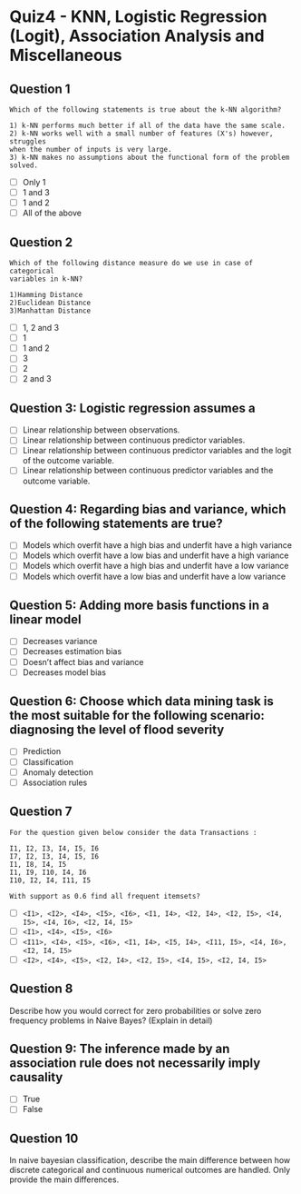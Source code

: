 # Quiz4 - KNN, Logistic Regression (Logit), Association Analysis and Miscellaneous

## Question 1

    Which of the following statements is true about the k-NN algorithm?

    1) k-NN performs much better if all of the data have the same scale.
    2) k-NN works well with a small number of features (X's) however, struggles
    when the number of inputs is very large.
    3) k-NN makes no assumptions about the functional form of the problem solved.

- [ ] Only 1
- [ ] 1 and 3
- [ ] 1 and 2
- [ ] All of the above

## Question 2

    Which of the following distance measure do we use in case of categorical
    variables in k-NN?

    1)Hamming Distance
    2)Euclidean Distance
    3)Manhattan Distance

- [ ] 1, 2 and 3
- [ ] 1
- [ ] 1 and 2
- [ ] 3
- [ ] 2
- [ ] 2 and 3

## Question 3: Logistic regression assumes a

- [ ] Linear relationship between observations.
- [ ] Linear relationship between continuous predictor variables.
- [ ] Linear relationship between continuous predictor variables and the logit of the outcome variable.
- [ ] Linear relationship between continuous predictor variables and the outcome variable.

## Question 4: Regarding bias and variance, which of the following statements are true?

- [ ] Models which overfit have a high bias and underfit have a high variance
- [ ] Models which overfit have a low bias and underfit have a high variance
- [ ] Models which overfit have a high bias and underfit have a low variance
- [ ] Models which overfit have a low bias and underfit have a low variance

## Question 5: Adding more basis functions in a linear model

- [ ] Decreases variance
- [ ] Decreases estimation bias
- [ ] Doesn’t affect bias and variance
- [ ] Decreases model bias

## Question 6: Choose which data mining task is the most suitable for the following scenario: diagnosing the level of flood severity

- [ ] Prediction
- [ ] Classification
- [ ] Anomaly detection
- [ ] Association rules

## Question 7

    For the question given below consider the data Transactions :

    I1, I2, I3, I4, I5, I6
    I7, I2, I3, I4, I5, I6
    I1, I8, I4, I5
    I1, I9, I10, I4, I6
    I10, I2, I4, I11, I5

    With support as 0.6 find all frequent itemsets?

- [ ] `<I1>, <I2>, <I4>, <I5>, <I6>, <I1, I4>, <I2, I4>, <I2, I5>, <I4, I5>, <I4, I6>, <I2, I4, I5>`
- [ ] `<I1>, <I4>, <I5>, <I6>`
- [ ] `<I11>, <I4>, <I5>, <I6>, <I1, I4>, <I5, I4>, <I11, I5>, <I4, I6>, <I2, I4, I5>`
- [ ] `<I2>, <I4>, <I5>, <I2, I4>, <I2, I5>, <I4, I5>, <I2, I4, I5>`

## Question 8

Describe how you would correct for zero probabilities or solve zero frequency
problems in Naive Bayes? (Explain in detail)

## Question 9: The inference made by an association rule does not necessarily imply causality

- [ ] True
- [ ] False

## Question 10

In naive bayesian classification, describe the main difference between how
discrete categorical and continuous numerical outcomes are handled.
Only provide the main differences.
